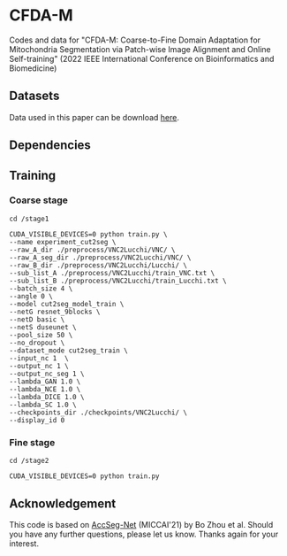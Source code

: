 # CFDA-M
Codes and data for "CFDA-M: Coarse-to-Fine Domain Adaptation for Mitochondria Segmentation via Patch-wise Image Alignment and Online Self-training" (2022 IEEE International Conference on Bioinformatics and Biomedicine)
## Datasets
Data used in this paper can be download [here](https://pan.baidu.com/s/1loxVwzj0OeIw2OOQLrH36g?pwd=wf5f).
## Dependencies
## Training
### Coarse stage
```
cd /stage1
```
```
CUDA_VISIBLE_DEVICES=0 python train.py \
--name experiment_cut2seg \
--raw_A_dir ./preprocess/VNC2Lucchi/VNC/ \
--raw_A_seg_dir ./preprocess/VNC2Lucchi/VNC/ \
--raw_B_dir ./preprocess/VNC2Lucchi/Lucchi/ \
--sub_list_A ./preprocess/VNC2Lucchi/train_VNC.txt \
--sub_list_B ./preprocess/VNC2Lucchi/train_Lucchi.txt \
--batch_size 4 \
--angle 0 \
--model cut2seg_model_train \
--netG resnet_9blocks \
--netD basic \
--netS duseunet \
--pool_size 50 \
--no_dropout \
--dataset_mode cut2seg_train \
--input_nc 1  \
--output_nc 1 \
--output_nc_seg 1 \
--lambda_GAN 1.0 \
--lambda_NCE 1.0 \
--lambda_DICE 1.0 \
--lambda_SC 1.0 \
--checkpoints_dir ./checkpoints/VNC2Lucchi/ \
--display_id 0
```
### Fine stage
```
cd /stage2
```
```
CUDA_VISIBLE_DEVICES=0 python train.py
```
## Acknowledgement
This code is based on [AccSeg-Net](https://github.com/weih527/SSNS-Net) (MICCAI'21) by Bo Zhou et al. Should you have any further questions, please let us know. Thanks again for your interest.
